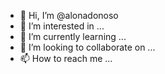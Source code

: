 - 👋 Hi, I’m @alonadonoso
- 👀 I’m interested in ...
- 🌱 I’m currently learning ...
- 💞️ I’m looking to collaborate on ...
- 📫 How to reach me ...

<!---
alonadonoso/alonadonoso is a ✨ special ✨ repository because its `README.md` (this file) appears on your GitHub profile.
You can click the Preview link to take a look at your changes.
--->
